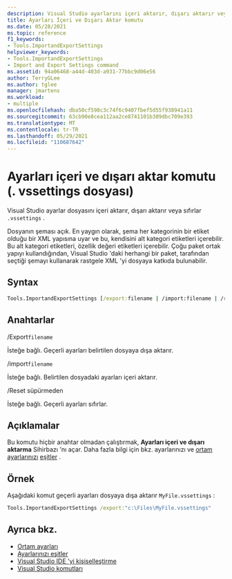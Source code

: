 ```yaml
---
description: Visual Studio ayarlarını içeri aktarır, dışarı aktarır veya sıfırlar. vssettings dosya uzantısı
title: Ayarları İçeri ve Dışarı Aktar komutu
ms.date: 05/28/2021
ms.topic: reference
f1_keywords:
- Tools.ImportandExportSettings
helpviewer_keywords:
- Tools.ImportandExportSettings
- Import and Export Settings command
ms.assetid: 94a06468-a44d-403d-a931-77bbc9d06e56
author: TerryGLee
ms.author: tglee
manager: jmartens
ms.workload:
- multiple
ms.openlocfilehash: dba50cf598c3c74f6c9407fbef5d55f938941a11
ms.sourcegitcommit: 63cb90e8cea112aa2ce8741101b309dbc709e393
ms.translationtype: MT
ms.contentlocale: tr-TR
ms.lasthandoff: 05/29/2021
ms.locfileid: "110687642"
---
```

# <a name="import-and-export-settings-command-vssettings-file"></a>Ayarları içeri ve dışarı aktar komutu (. vssettings dosyası)

Visual Studio ayarlar dosyasını içeri aktarır, dışarı aktarır veya sıfırlar `.vssettings` .

Dosyanın şeması açık. En yaygın olarak, şema her kategorinin bir etiket olduğu bir XML yapısına uyar ve bu, kendisini alt kategori etiketleri içerebilir. Bu alt kategori etiketleri, özellik değeri etiketleri içerebilir. Çoğu paket ortak yapıyı kullandığından, Visual Studio 'daki herhangi bir paket, tarafından seçtiği şemayı kullanarak rastgele XML 'yi dosyaya katkıda bulunabilir.

## <a name="syntax"></a>Syntax

```cmd
Tools.ImportandExportSettings [/export:filename | /import:filename | /reset]
```

## <a name="switches"></a>Anahtarlar

/Export`filename`

İsteğe bağlı. Geçerli ayarları belirtilen dosyaya dışa aktarır.

/import`filename`

İsteğe bağlı. Belirtilen dosyadaki ayarları içeri aktarır.

/Reset süpürmeden

İsteğe bağlı. Geçerli ayarları sıfırlar.

## <a name="remarks"></a>Açıklamalar

Bu komutu hiçbir anahtar olmadan çalıştırmak, **Ayarları içeri ve dışarı aktarma** Sihirbazı 'nı açar. Daha fazla bilgi için bkz. ayarlarınızı ve [ortam ayarlarınızı](../environment-settings.md) [eşitler](../synchronized-settings-in-visual-studio.md) .

## <a name="example"></a>Örnek

Aşağıdaki komut geçerli ayarları dosyaya dışa aktarır `MyFile.vssettings` :

```cmd
Tools.ImportandExportSettings /export:"c:\Files\MyFile.vssettings"
```



## <a name="see-also"></a>Ayrıca bkz.

- [Ortam ayarları](../../ide/environment-settings.md)
- [Ayarlarınızı eşitler](../../ide/synchronized-settings-in-visual-studio.md)
- [Visual Studio IDE 'yi kişiselleştirme](../../ide/personalizing-the-visual-studio-ide.md)
- [Visual Studio komutları](../../ide/reference/visual-studio-commands.md)
